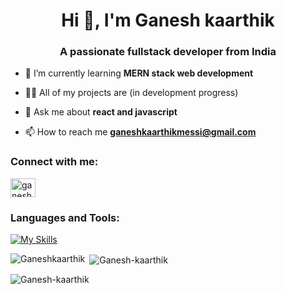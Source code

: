 <h1 align="center">Hi 👋, I'm Ganesh kaarthik</h1>
<h3 align="center">A passionate fullstack developer from India</h3>

- 🌱 I’m currently learning **MERN stack web development**

- 👨‍💻 All of my projects are (in development progress)

- 💬 Ask me about **react and javascript**

- 📫 How to reach me **ganeshkaarthikmessi@gmail.com**

<h3 align="left">Connect with me:</h3>
<p align="left">
<a href="https://linkedin.com/in/ganesh-kaarthik-79b32a1b7" target="blank"><img align="center" src="https://skillicons.dev/icons?i=linkedin" alt="ganesh kaarthik" height="30" width="40" /></a>
</p>

<h3 align="left">Languages and Tools:</h3>



[![My Skills](https://skillicons.dev/icons?i=react,nodejs,express,mongodb,mysql,redux,js,html,css,python,git,github,bootstrap)](https://skillicons.dev)


<p><img align="left" src="https://github-readme-stats.vercel.app/api/top-langs?username=Ganeshkaarthik&show_icons=true&locale=en&layout=compact" alt="Ganeshkaarthik" /></p>

<p>&nbsp;<img align="center" src="https://github-readme-stats.vercel.app/api?username=Ganeshkaarthik&show_icons=true&locale=en" alt="Ganesh-kaarthik" /></p>

<p><img align="center" src="https://github-readme-streak-stats.herokuapp.com/?user=Ganeshkaarthik&" alt="Ganesh-kaarthik" /></p>
